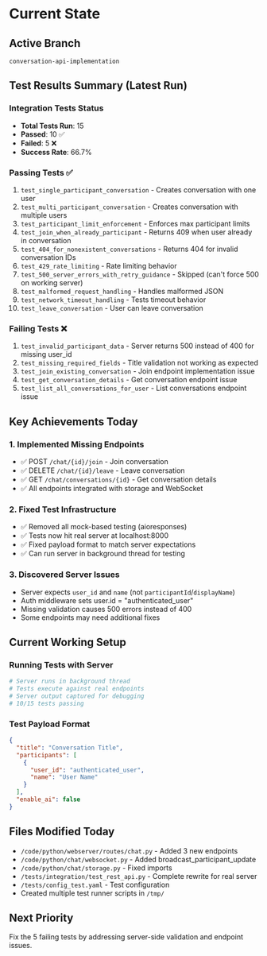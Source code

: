 # Current State

## Active Branch
`conversation-api-implementation`

## Test Results Summary (Latest Run)

### Integration Tests Status
- **Total Tests Run**: 15
- **Passed**: 10 ✅
- **Failed**: 5 ❌
- **Success Rate**: 66.7%

### Passing Tests ✅
1. `test_single_participant_conversation` - Creates conversation with one user
2. `test_multi_participant_conversation` - Creates conversation with multiple users
3. `test_participant_limit_enforcement` - Enforces max participant limits
4. `test_join_when_already_participant` - Returns 409 when user already in conversation
5. `test_404_for_nonexistent_conversations` - Returns 404 for invalid conversation IDs
6. `test_429_rate_limiting` - Rate limiting behavior
7. `test_500_server_errors_with_retry_guidance` - Skipped (can't force 500 on working server)
8. `test_malformed_request_handling` - Handles malformed JSON
9. `test_network_timeout_handling` - Tests timeout behavior
10. `test_leave_conversation` - User can leave conversation

### Failing Tests ❌
1. `test_invalid_participant_data` - Server returns 500 instead of 400 for missing user_id
2. `test_missing_required_fields` - Title validation not working as expected
3. `test_join_existing_conversation` - Join endpoint implementation issue
4. `test_get_conversation_details` - Get conversation endpoint issue
5. `test_list_all_conversations_for_user` - List conversations endpoint issue

## Key Achievements Today

### 1. Implemented Missing Endpoints
- ✅ POST `/chat/{id}/join` - Join conversation
- ✅ DELETE `/chat/{id}/leave` - Leave conversation  
- ✅ GET `/chat/conversations/{id}` - Get conversation details
- ✅ All endpoints integrated with storage and WebSocket

### 2. Fixed Test Infrastructure
- ✅ Removed all mock-based testing (aioresponses)
- ✅ Tests now hit real server at localhost:8000
- ✅ Fixed payload format to match server expectations
- ✅ Can run server in background thread for testing

### 3. Discovered Server Issues
- Server expects `user_id` and `name` (not `participantId`/`displayName`)
- Auth middleware sets user.id = "authenticated_user"
- Missing validation causes 500 errors instead of 400
- Some endpoints may need additional fixes

## Current Working Setup

### Running Tests with Server
```python
# Server runs in background thread
# Tests execute against real endpoints
# Server output captured for debugging
# 10/15 tests passing
```

### Test Payload Format
```json
{
  "title": "Conversation Title",
  "participants": [
    {
      "user_id": "authenticated_user",
      "name": "User Name"
    }
  ],
  "enable_ai": false
}
```

## Files Modified Today
- `/code/python/webserver/routes/chat.py` - Added 3 new endpoints
- `/code/python/chat/websocket.py` - Added broadcast_participant_update
- `/code/python/chat/storage.py` - Fixed imports
- `/tests/integration/test_rest_api.py` - Complete rewrite for real server
- `/tests/config_test.yaml` - Test configuration
- Created multiple test runner scripts in `/tmp/`

## Next Priority
Fix the 5 failing tests by addressing server-side validation and endpoint issues.